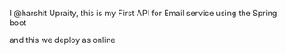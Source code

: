 I @harshit Upraity, this is my First API for Email service using the Spring boot

and this we deploy as online
